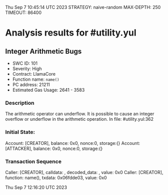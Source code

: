 Thu Sep  7 10:45:14 UTC 2023
STRATEGY: naive-random
MAX-DEPTH: 250
TIMEOUT: 86400
# Analysis results for #utility.yul

## Integer Arithmetic Bugs
- SWC ID: 101
- Severity: High
- Contract: LlamaCore
- Function name: `name()`
- PC address: 21211
- Estimated Gas Usage: 2641 - 3583

### Description

The arithmetic operator can underflow.
It is possible to cause an integer overflow or underflow in the arithmetic operation.
In file: #utility.yul:362

### Initial State:

Account: [CREATOR], balance: 0x0, nonce:0, storage:{}
Account: [ATTACKER], balance: 0x0, nonce:0, storage:{}

### Transaction Sequence

Caller: [CREATOR], calldata: , decoded_data: , value: 0x0
Caller: [CREATOR], function: name(), txdata: 0x06fdde03, value: 0x0


Thu Sep  7 12:16:20 UTC 2023
